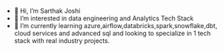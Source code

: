 - 👋 Hi, I’m Sarthak Joshi
- 👀 I’m interested in data engineering and Analytics Tech Stack
- 🌱 I’m currently learning azure,airflow,databricks,spark,snowflake,dbt, cloud services and advanced sql and looking to specialize in 1 tech stack with real industry projects.

<!---
SarthakJoshi05/SarthakJoshi05 is a ✨ special ✨ repository because its `README.md` (this file) appears on your GitHub profile.
You can click the Preview link to take a look at your changes.
--->

